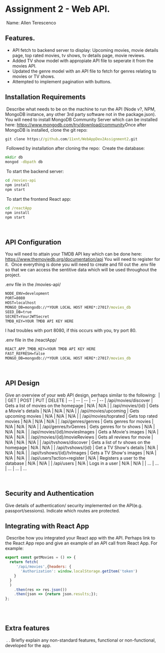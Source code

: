 # Assignment 2 - Web API.
​
Name: Allen Terescenco
​
## Features.
 + API fetch to backend server to display: Upcoming movies, movie details page, top rated movies, tv shows, tv details page, movie reviews.
 + Added TV show model with appropiate API file to seperate it from the movies API.
 + Updated the genre model with an API file to fetch for genres relating to movies or TV shows.
 + Attempted to implement pagination with buttons.
​
## Installation Requirements
​
Describe what needs to be on the machine to run the API (Node v?, NPM, MongoDB instance, any other 3rd party software not in the package.json). 
You will need to install MongoDB Community Server which can be installed here: https://www.mongodb.com/try/download/community
​
Once after MongoDB is installed, clone the git repo:
​
```bat
git clone https://github.com/11xnt/WebAppDev2Assignment2.git
```
​
Followed by installation after cloning the repo:
​
Create the database:
```bat
mkdir db
mongod -dbpath db
```
​
To start the backend server:
```bat
cd /movies-api
npm install
npm start
```
​
To start the frontend React app:
```bat
cd /reactApp
npm install
npm start
```
​
## API Configuration

You will need to attain your TMDB API key which can be done here: https://www.themoviedb.org/documentation/api You will need to register for it.
​
Once everything is done you will need to create and fill out the .env file so that we can access the sentitive data which will be used throughout the project.

.env file in the /movies-api/
```bat
NODE_ENV=development
PORT=8080
HOST=localhost
MONGO_DB=mongodb://*YOUR LOCAL HOST HERE*:27017/movies_db
SEED_DB=true
SECRET=YourJWTSecret
TMDB_KEY=YOUR TMDB API KEY HERE
```
I had troubles with port 8080, if this occurs with you, try port 80.

.env file in the /reactApp/
```bat
REACT_APP_TMDB_KEY=YOUR TMDB API KEY HERE
FAST_REFRESH=false
MONGO_DB=mongodb://*YOUR LOCAL HOST HERE*:27017/movies_db
```
​
​
## API Design
Give an overview of your web API design, perhaps similar to the following: 
​
|  |  GET | POST | PUT | DELETE
| -- | -- | -- | -- | -- 
| /api/movies/discover | Gets a list of movies on the homepage | N/A | N/A |
| /api/movies/{id} | Gets a Movie's details | N/A | N/A | N/A |
| /api/movies/upcoming | Gets upcoming movies | N/A | N/A | N/A |
| /api/movies/toprated | Gets top rated movies | N/A | N/A | N/A |
| /api/genres/genres | Gets genres for movies | N/A | N/A | N/A |
| /api/genres/tvGenres | Gets genres for tv shows | N/A | N/A | N/A |
| /api/movies/{id}/moviesImages | Gets a Movie's images | N/A | N/A | N/A |
| /api/movies/{id}/movieReviews | Gets all reviews for movie | N/A | N/A | N/A |
| /api/tvshows/discover | Gets a list of tv shows on the homepage | N/A | N/A |
| /api/tvshows/{id} | Get a TV Show's details | N/A | N/A | N/A |
| /api/tvshows/{id}/tvImages | Gets a TV Show's images | N/A | N/A | N/A |
| /api/users?action=register | N/A | Registers a user to the database | N/A | N/A |
| /api/users | N/A | Logs in a user | N/A | N/A |
| ... | ... | ... | ... | ...

​
​
## Security and Authentication
Give details of authentication/ security implemented on the API(e.g. passport/sessions). Indicate which routes are protected.
​
## Integrating with React App
​
Describe how you integrated your React app with the API. Perhaps link to the React App repo and give an example of an API call from React App. For example: 
​
~~~Javascript
export const getMovies = () => {
  return fetch(
     '/api/movies',{headers: {
       'Authorization': window.localStorage.getItem('token')
    }
  }
  )
    .then(res => res.json())
    .then(json => {return json.results;});
};
​
~~~
​
## Extra features
​
. . Briefly explain any non-standard features, functional or non-functional, developed for the app.  
​
